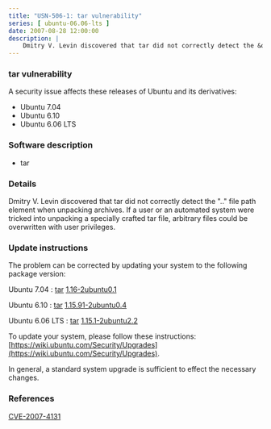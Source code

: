 ```yaml
---
title: "USN-506-1: tar vulnerability"
series: [ ubuntu-06.06-lts ]
date: 2007-08-28 12:00:00
description: |
    Dmitry V. Levin discovered that tar did not correctly detect the &quot;..&quot; file path element when unpacking archives.  If a user or an automated system were tricked into unpacking a specially crafted tar file, arbitrary files could be overwritten with user privileges. 
--- 
```

 
### tar vulnerability

A security issue affects these releases of Ubuntu and its derivatives:

* Ubuntu 7.04
* Ubuntu 6.10
* Ubuntu 6.06 LTS

### Software description

* tar 

### Details

Dmitry V. Levin discovered that tar did not correctly detect the &quot;..&quot; file path element when unpacking archives. If a user or an automated system were tricked into unpacking a specially crafted tar file, arbitrary files could be overwritten with user privileges. 

### Update instructions

The problem can be corrected by updating your system to the following package version:

Ubuntu 7.04
 : [tar](https://launchpad.net/ubuntu/+source/tar) <span> [1.16-2ubuntu0.1](https://launchpad.net/ubuntu/+source/tar/1.16-2ubuntu0.1) </span> 

Ubuntu 6.10
 : [tar](https://launchpad.net/ubuntu/+source/tar) <span> [1.15.91-2ubuntu0.4](https://launchpad.net/ubuntu/+source/tar/1.15.91-2ubuntu0.4) </span> 

Ubuntu 6.06 LTS
 : [tar](https://launchpad.net/ubuntu/+source/tar) <span> [1.15.1-2ubuntu2.2](https://launchpad.net/ubuntu/+source/tar/1.15.1-2ubuntu2.2) </span> 

To update your system, please follow these instructions: [https://wiki.ubuntu.com/Security/Upgrades](https://wiki.ubuntu.com/Security/Upgrades).

In general, a standard system upgrade is sufficient to effect the necessary changes. 

### References

 [CVE-2007-4131](http://people.ubuntu.com/~ubuntu-security/cve/CVE-2007-4131)
 
